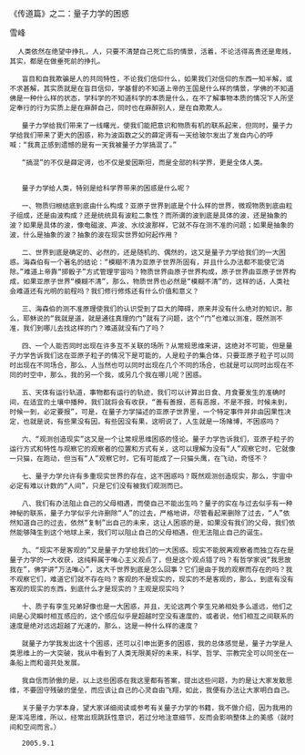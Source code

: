 《传道篇》之二：量子力学的困惑

雪峰

      人类依然在绝望中挣扎，人，只要不清楚自己死亡后的情景，活着，不论活得高贵还是卑贱，其实，都是在做垂死前的挣扎。

       盲目和自我欺骗是人的共同特性，不论我们信仰什么，如果我们对信仰的东西一知半解，或不求甚解，其实质就是在盲目信仰，学基督的不知道上帝的王国是什么样的情景，学佛的不知道佛是一种什么样的状态，学科学的不知道科学的本质是什么，在不了解事物本质的情况下人所坚定奉行的行为实质上是在麻醉自己，同时也在麻醉别人，是在自欺欺人。

       量子力学给我们带来了一线曙光，使我们能把意识和物质有机的联系起来，但同时，量子力学给我们带来了更大的困惑，称为波函数之父的薛定谔有一天给玻尔发出了发自内心的呼喊：“我真正感到遗憾的是有一天我被量子力学搞混了。”

       “搞混”的不仅是薛定谔，也不仅是爱因斯坦，而是全部的科学界，更是全体人类。


       量子力学给人类，特别是给科学界带来的困惑是什么呢？  

       一、物质归根结底到底由什么构成？亚原子世界到底是个什么样的世界，微观物质到底由粒子组成，还是由波构成？还是统统具有波粒二象性？而所谓的波到底是具体的波，还是抽象的波？如果是具体的波，像电磁波、声波、水纹波那样，它就不存在测不准的问题；如果是抽象的波，什么是抽象的波？抽象的波在现实世界如何起作用？

       二、世界到底是确定的、必然的，还是随机的、偶然的，这又是量子力学给我们的一大困惑。海森伯有一个著名的结论：“模糊不清为亚原子世界所固有，并且什么办法都不能使它消除。”难道上帝靠“掷骰子”方式管理宇宙吗？物质世界由原子世界构成，原子世界由亚原子世界构成，如果亚原子世界“模糊不清”，那么，物质世界也必然是“模糊不清”的，这样的话，人类社会难道还有光明的前程吗？我们修行修炼还有什么价值和意义？

       三、海森伯的测不准原理使我们的认识受到了巨大的障碍，原来并没有什么绝对的知识，那么，耶稣说的“我就是道，就是通往真理的门”就有了问题，这个“门”也难以测准，既然测不准，我们到哪儿去找这样的门？难道就没有门了吗？

       四、一个人能否同时出现在许多互不关联的场所？从常规思维来讲，这绝对不可能，但是量子力学告诉我们这在亚原子粒子的情况下是可能的，人是粒子的集合体，只要亚原子粒子可以同时出现在不同场合，那么，人当然也可以同时出现在几个不同的场合，也就是可以同时出现在不同的时空中，那么，我的另一个我，或另几个我在哪儿呢？困惑。

       五、天体有运行轨道，事物都有运行的轨迹，我们可以计算出日食、月食要发生的准确时间，在适宜的土壤中播种，我们就将会有收获，“善有善报，恶有恶报，不是不报，时候未到，时候一到，必定要报”，可是，在量子力学描述的亚原子世界里，一个特定事件并非由因果性决定，也就是说，有些果没有因，有些因没有果，这明说了，人生就是一场赌博，不困惑吗？

       六、“观测创造现实”这又是一个让常规思维困惑的怪论。量子力学告诉我们，亚原子粒子的运行方式和特性与观察它的观察者的位置和方式有关，这可以理解为没有“人”观察它时，它就像一只猫，在跑动，但当有“人”观察它时，它有可能成了一只猫头鹰，在飞动，奇怪不？

       七、量子力学允许有多重现实世界的存在，这不困惑吗？既然观测创造现实，那么，宇宙中必定有难以计数的“人间”，只是它们没有被我们观测而已。

       八、我们有办法阻止自己的父母相遇，而使自己不能出生吗？量子的实在与过去似乎有一种神秘的联系，量子力学似乎允许删除“人”的过去，严格地讲，尽管看起来删除了过去，“人”依然知道自己的过去，依然“复制”出自己的未来，这让人困惑的是，如果没有我们的父母，我们依然能够降生到这个地球上来，我们可以阻止自己的父母相遇，但无法阻止自己的诞生。

       九、“现实不是客观的”又是量子力学给我们的一大困惑。现实不能脱离观察者而独立存在是量子力学的一大收获，这纯粹属于唯心主义观点了，但是这个观点错了吗？有哲学家说“我思故我在”，佛学讲“万法唯心”，这大千世界到底是怎么回事？它们是由于我的观察而存在的吗？我不观察它们，难道它们就不存在吗？客观的不是现实的，现实的不是客观的，那么，到底有没有客观的现实的东西，到底什么才是现实的？主观是现实吗？

       十、质子有孪生兄弟好像也是一大困惑，并且，无论这两个孪生兄弟相处多么遥远，他们之间是心灵瞬时相互感应的，这个感应似乎是超越时空没有速度的，或者说，他们相互之间联系的速度是绝对远远超越了光速的，那么，这是一种什么样的速度？

       就量子力学我发出这十个困惑，还可以引申出更多的困惑，我的总体感觉是，量子力学是人类思维上的一大突破，我从中看到了人类无限美好的未来，科学、哲学、宗教完全可以同坐在一条船上而和谐共处发展。

       我自信而骄傲的是，以上这些困惑在我这里都有答案，提出这些问题，为的是让大家发散思维，不要固守残破的堡垒，而应该让自己的心灵自由飞翔，如此，我便有办法让大家明白自己。

       关于量子力学本身，望大家详细阅读或参考有关量子力学的书籍，我不做介绍，因为我用的是浑沌思维，所以，经常出现跳跃性意识，若过分地注意细节，反而会影响整体上的美感（就时间和空间而言。）

       2005.9.1



